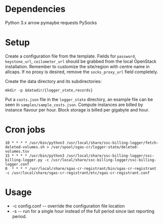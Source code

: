 Dependencies
============
Python 3.x
arrow
pymaybe
requests
PySocks

Setup
=====
Create a configuration file from the template. 
Fields for `password`, `keystone_url`, `ceilometer_url` should be grabbed from the local OpenStack installation.
Remember to customize the site/region with centre name in allcaps. If no proxy is desired, remove the `socks_proxy_url` field completely.

Create the data directory and its subdirectories:

    mkdir -p $datadir/{logger_state,records}

Put a `costs.json` file in the `logger_state` directory, an example file can be seen in `samples/sample_costs.json`.
Compute instances are billed by instance flavour per hour. Block storage is billed per gigabyte and hour.

Cron jobs
=========

    10 * * * * /usr/bin/python3 /usr/local/share/ssc-billing-logger/fetch-deleted-volumes.sh > /var/spool/sgas-cr/logger-state/deleted-volumes.tsv
    15 * * * * /usr/bin/python3 /usr/local/share/ssc-billing-logger/ssc-billing-logger.py -c /usr/local/share/ssc-billing-logger/ssc-billing-logger.conf
    0  * * * * /usr/local/share/sgas-cr-registrant/bin/sgas-cr-registrant -c /usr/local/share/sgas-cr-registrant/etc/sgas-cr-registrant.conf

Usage
=====
* -c config.conf -- override the configuration file location
* -s -- run for a single hour instead of the full period since last reporting period.
